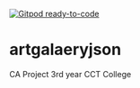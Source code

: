 [![Gitpod ready-to-code](https://img.shields.io/badge/Gitpod-ready--to--code-blue?logo=gitpod)](https://gitpod.io/#https://github.com/masp42/artgaleryjson)

# artgalaeryjson
CA Project 3rd year CCT College 
